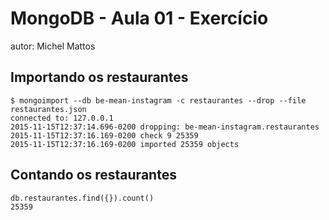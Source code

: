 # MongoDB - Aula 01 - Exercício
autor: Michel Mattos

## Importando os restaurantes

```
$ mongoimport --db be-mean-instagram -c restaurantes --drop --file restaurantes.json
connected to: 127.0.0.1
2015-11-15T12:37:14.696-0200 dropping: be-mean-instagram.restaurantes
2015-11-15T12:37:16.169-0200 check 9 25359
2015-11-15T12:37:16.169-0200 imported 25359 objects
```

## Contando os restaurantes

```
db.restaurantes.find({}).count()
25359
```